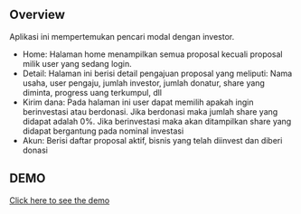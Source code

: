 ## Overview

Aplikasi ini mempertemukan pencari modal dengan investor.
- Home: Halaman home menampilkan semua proposal kecuali proposal milik user yang sedang login.
- Detail: Halaman ini berisi detail pengajuan proposal yang meliputi: Nama usaha, user pengaju, jumlah investor, jumlah donatur, share yang diminta, progress uang terkumpul, dll
- Kirim dana: Pada halaman ini user dapat memilih apakah ingin berinvestasi atau berdonasi. Jika berdonasi maka jumlah share yang didapat adalah 0%. Jika berinvestasi maka akan ditampilkan share yang didapat bergantung pada nominal investasi
- Akun: Berisi daftar proposal aktif, bisnis yang telah diinvest dan diberi donasi

## DEMO
<a href="https://warty-oranges.000webhostapp.com/">Click here to see the demo</a>
